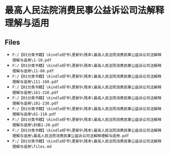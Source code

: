 # 最高人民法院消费民事公益诉讼司法解释理解与适用

## Files

- `F:/【01分类书籍】\kindle好书\更新9\残本\最高人民法院消费民事公益诉讼司法解释理解与适用\1-10.pdf`
- `F:/【01分类书籍】\kindle好书\更新9\残本\最高人民法院消费民事公益诉讼司法解释理解与适用\11-60.pdf`
- `F:/【01分类书籍】\kindle好书\更新9\残本\最高人民法院消费民事公益诉讼司法解释理解与适用\111-160.pdf`
- `F:/【01分类书籍】\kindle好书\更新9\残本\最高人民法院消费民事公益诉讼司法解释理解与适用\161-210.pdf`
- `F:/【01分类书籍】\kindle好书\更新9\残本\最高人民法院消费民事公益诉讼司法解释理解与适用\181-230.pdf`
- `F:/【01分类书籍】\kindle好书\更新9\残本\最高人民法院消费民事公益诉讼司法解释理解与适用\61-110.pdf`
- `F:/【01分类书籍】\kindle好书\更新9\残本\最高人民法院消费民事公益诉讼司法解释理解与适用\封面1-20.pdf`
- `F:/【01分类书籍】\kindle好书\更新9\残本\最高人民法院消费民事公益诉讼司法解释理解与适用\最高人民法院消费民事公益诉讼司法解释理解与适用.pdf`
- `F:/【01分类书籍】\kindle好书\更新9\残本\最高人民法院消费民事公益诉讼司法解释理解与适用\files.md`
